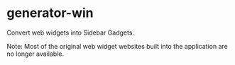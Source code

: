 generator-win
=============

Convert web widgets into Sidebar Gadgets.

Note: Most of the original web widget websites built into the application are no longer available.